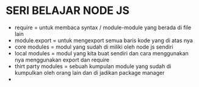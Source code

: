 # SERI BELAJAR NODE JS

- require = untuk membaca syntax / module-module yang berada di file lain
- module.export = untuk mengexport semua baris kode yang di atas nya 
- core modules = modul yang sudah di miliki oleh node js sendiri
- local modules = modul yang kita buat sendiri dan cara menggunakan nya menggunakan export dan require 
- thirt party modules = sebuah kumpulan module yang sudah di kumpulkan oleh orang lain dan di jadikan package manager
-